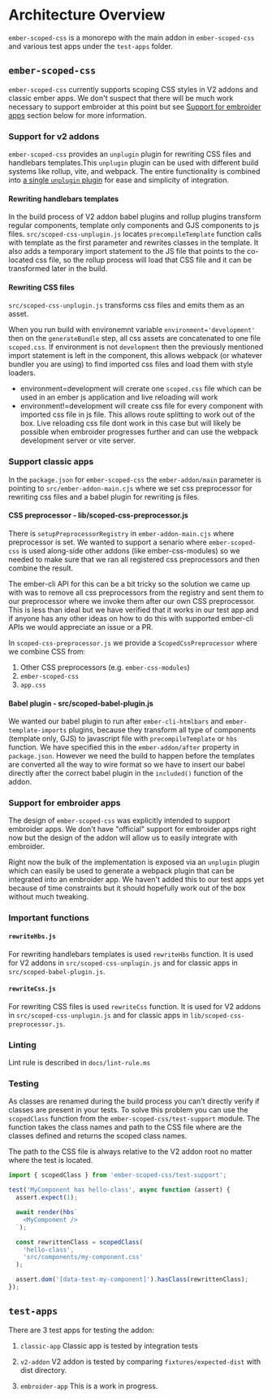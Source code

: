 # Architecture Overview

`ember-scoped-css` is a monorepo with the main addon in `ember-scoped-css` and various test apps under the `test-apps` folder.

## `ember-scoped-css`

`ember-scoped-css` currently supports scoping CSS styles in V2 addons and classic ember apps. We don't suspect that there will be much work necessary to support embroider at this point but see [Support for embroider apps](#support-for-embroider-apps) section below for more information.

### Support for v2 addons

`ember-scoped-css` provides an `unplugin` plugin for rewriting CSS files and handlebars templates.This `unplugin` plugin can be used with different build systems like rollup, vite, and webpack. The entire functionality is combined into [a single `unplugin` plugin](/ember-scoped-css/src/scoped-css-unplugin.js) for ease and simplicity of integration.

#### Rewriting handlebars templates

In the build process of V2 addon babel plugins and rollup plugins transform regular components, template only components and GJS components to js files.
`src/scoped-css-unplugin.js` locates `precompileTemplate` function calls with template as the first parameter and rewrites classes in the template.
It also adds a temporary import statement to the JS file that points to the co-located css file, so the rollup process will load that CSS file and it can be  transformed later in the build.

#### Rewriting CSS files

`src/scoped-css-unplugin.js` transforms css files and emits them as an asset.

When you run build with environemnt variable `environment='development'` then on the `generateBundle` step, all css assets are concatenated to one file `scoped.css`. If environment is not `development` then the previously mentioned import statement is left in the component, this allows webpack (or whatever bundler you are using) to find imported css files and load them with style loaders.

- environment=development will crerate one `scoped.css` file which can be used in an ember js application and live reloading will work
- environment!=development will create css file for every component with imported css file in js file. This allows route splitting to work out of the box. Live reloading css file dont work in this case but will likely be possible when embroider progresses further and can use the webpack development server or vite server.

### Support classic apps

In the `package.json` for `ember-scoped-css` the `ember-addon/main` parameter is pointing to `src/ember-addon-main.cjs` where we set css preprocessor for rewriting css files and a babel plugin for rewriting js files.

#### CSS preprocessor - lib/scoped-css-preprocessor.js

There is `setupPreprocessorRegistry` in `ember-addon-main.cjs` where preprocessor is set. We wanted to support a senario where `ember-scoped-css` is used along-side other addons (like ember-css-modules) so we needed to make sure that we ran all registered css preprocessors and then combine the result. 

The ember-cli API for this can be a bit tricky so the solution we came up with was to remove all css preprocessors from the registry and sent them to our preprocessor where we invoke them after our own CSS preprocessor. This is less than ideal but we have verified that it works in our test app and if anyone has any other ideas on how to do this with supported ember-cli APIs we would appreciate an issue or a PR. 

In `scoped-css-preprocessor.js` we provide a `ScopedCssPreprocessor` where we combine CSS from:

1. Other CSS preprocessors (e.g. `ember-css-modules`)
2. `ember-scoped-css`
3. `app.css`

#### Babel plugin - src/scoped-babel-plugin.js

We wanted our babel plugin to run after `ember-cli-htmlbars` and `ember-template-imports` plugins, because they transform all type of components (template only, GJS) to javascript file with `precompileTemplate` or `hbs` function. We have specified this in the `ember-addon/after` property in `package.json`. However we need the build to happen before the templates are converted all the way to wire format so we have to insert our babel directly after the correct babel plugin in the `included()` function of the addon.

### Support for embroider apps

The design of `ember-scoped-css` was explicitly intended to support embroider apps. We don't have "official" support for embroider apps right now but the design of the addon will allow us to easily integrate with embroider.

Right now the bulk of the implementation is exposed via an `unplugin` plugin which can easily be used to generate a webpack plugin that can be integrated into an embroider app. We haven't added this to our test apps yet because of time constraints but it should hopefully work out of the box without much tweaking.

### Important functions

#### `rewriteHbs.js`

For rewriting handlebars templates is used `rewriteHbs` function. It is used for V2 addons in `src/scoped-css-unplugin.js` and for classic apps in `src/scoped-babel-plugin.js`.

#### `rewriteCss.js`

For rewriting CSS files is used `rewriteCss` function. It is used for V2 addons in `src/scoped-css-unplugin.js` and for classic apps in `lib/scoped-css-preprocessor.js`.

### Linting

Lint rule is described in `docs/lint-rule.ms`

### Testing

As classes are renamed during the build process you can't directly verify if classes are present in your tests. To solve this problem you can use the `scopedClass` function from the `ember-scoped-css/test-support` module. The function takes the class names and path to the CSS file where are the classes defined and returns the scoped class names.

The path to the CSS file is always relative to the V2 addon root no matter where the test is located.

```js
import { scopedClass } from 'ember-scoped-css/test-support';

test('MyComponent has hello-class', async function (assert) {
  assert.expect(1);

  await render(hbs`
    <MyComponent />
  `);

  const rewrittenClass = scopedClass(
    'hello-class',
    'src/components/my-component.css'
  );

  assert.dom('[data-test-my-component]').hasClass(rewrittenClass);
});
```

## `test-apps`

There are 3 test apps for testing the addon:

1. `classic-app`
  Classic app is tested by integration tests

2. `v2-addon`
  V2 addon is tested by comparing `fixtures/expected-dist` with dist directory.

3. `embroider-app`
  This is a work in progress.
